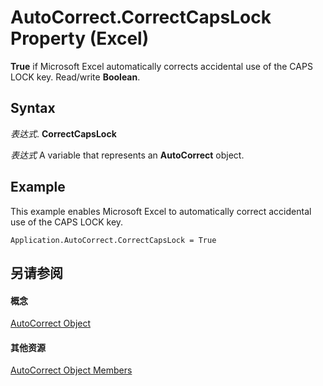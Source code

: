 
# AutoCorrect.CorrectCapsLock Property (Excel)

 **True** if Microsoft Excel automatically corrects accidental use of the CAPS LOCK key. Read/write **Boolean**.


## Syntax

 _表达式_. **CorrectCapsLock**

 _表达式_ A variable that represents an **AutoCorrect** object.


## Example

This example enables Microsoft Excel to automatically correct accidental use of the CAPS LOCK key.


```
Application.AutoCorrect.CorrectCapsLock = True
```


## 另请参阅


#### 概念


[AutoCorrect Object](2594722a-2ff9-7175-4d35-0da0ad413b0d.md)
#### 其他资源


[AutoCorrect Object Members](http://msdn.microsoft.com/library/ee525804-da41-f613-3e2a-6f6b115dcdd6%28Office.15%29.aspx)